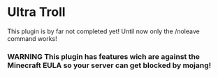 # Ultra Troll

This plugin is by far not completed yet! Until now only the /noleave command works!

### WARNING This plugin has features wich are against the Minecraft EULA so your server can get blocked by mojang!
